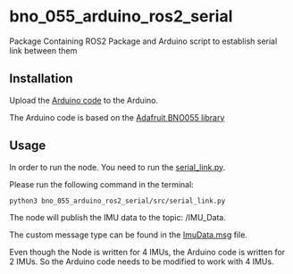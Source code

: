 # bno_055_arduino_ros2_serial
Package Containing ROS2 Package and Arduino script to establish serial link between them

## Installation

Upload the [Arduino code](https://github.com/ASU-RISE-Lab/bno_055_arduino_ros2_serial/blob/main/arduino_code/multi_imu/multi_imu.ino) to the Arduino. 

The Arduino code is based on the [Adafruit BNO055 library](https://www.arduino.cc/reference/en/libraries/adafruit-bno055/)

## Usage

In order to run the node. You need to run the [serial_link.py](https://github.com/ASU-RISE-Lab/bno_055_arduino_ros2_serial/blob/main/src/serial_link.py). 

Please run the following command in the terminal:

```bash
python3 bno_055_arduino_ros2_serial/src/serial_link.py
```

The node will publish the IMU data to the topic: /IMU_Data. 

The custom message type can be found in the [ImuData.msg](https://github.com/ASU-RISE-Lab/bno_055_arduino_ros2_serial/blob/main/msg/ImuData.msg) file.

Even though the Node is written for 4 IMUs, the Arduino code is written for 2 IMUs. So the Arduino code needs to be modified to work with 4 IMUs. 

<!-- Need to add wiring diagram -->





